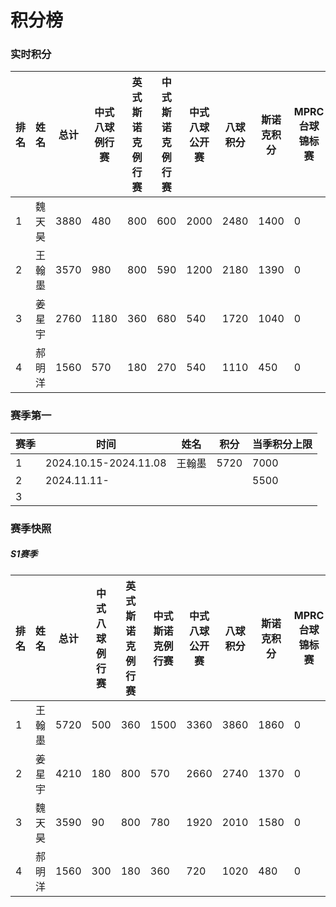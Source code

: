 # 积分榜

### 实时积分

| 排名 | 姓名   | 总计 | 中式八球例行赛 | 英式斯诺克例行赛 | 中式斯诺克例行赛 | 中式八球公开赛 | 八球积分 | 斯诺克积分 | MPRC台球锦标赛 |
| ---- | ----- | ---- | ------------ | --------------- | --------------- | ------------  | ------- | ---------- | ------------ |
| 1    | 魏天昊 | 3880 | 480          | 800             | 600             | 2000         | 2480     | 1400      | 0            |
| 2    | 王翰墨 | 3570 | 980          | 800             | 590             | 1200         | 2180     | 1390      | 0            |
| 3    | 姜星宇 | 2760 | 1180         | 360             | 680             | 540          | 1720     | 1040      | 0            |
| 4    | 郝明洋 | 1560 | 570          | 180             | 270             | 540          | 1110     | 450       | 0            |

### 赛季第一

| 赛季 | 时间                  | 姓名   | 积分 | 当季积分上限  |
| ---- | -------------------- | ------ | ---- | ------------ |
| 1    | 2024.10.15-2024.11.08 | 王翰墨 | 5720 | 7000         |
| 2    | 2024.11.11-           |       |      | 5500         |
| 3    |                       |       |      |              |

### 赛季快照

##### S1赛季

| 排名 | 姓名   | 总计 | 中式八球例行赛 | 英式斯诺克例行赛 | 中式斯诺克例行赛 | 中式八球公开赛 | 八球积分 | 斯诺克积分 | MPRC台球锦标赛 |
| ---- | ----- | ---- | ------------ | --------------- | --------------- | ------------  | ------- | ---------- | ------------ |
| 1    | 王翰墨 | 5720 | 500          | 360             | 1500            | 3360         | 3860     | 1860      | 0            |
| 2    | 姜星宇 | 4210 | 180          | 800             | 570             | 2660         | 2740     | 1370      | 0            |
| 3    | 魏天昊 | 3590 | 90           | 800             | 780             | 1920         | 2010     | 1580      | 0            |
| 4    | 郝明洋 | 1560 | 300          | 180             | 360             | 720          | 1020     | 480       | 0            |

